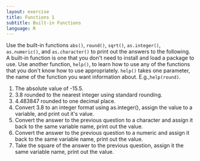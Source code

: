 ```yaml
---
layout: exercise
title: Functions 1
subtitle: Built-in Functions
language: R
---
```


Use the built-in functions `abs()`, `round()`, `sqrt()`, `as.integer()`, `as.numeric()`, and `as.character()` to print out the answers to the following. A built-in function is one
that you don't need to install and load a package to use. Use another function, `help()`,
to learn how to use any of the functions that you don't know how to use
appropriately. `help()` takes one parameter, the name of the function you want
information about. E.g.,`help(round)`.

1. The absolute value of -15.5.
2. 3.8 rounded to the nearest integer using standard rounding.
3. 4.483847 rounded to one decimal place.
4. Convert 3.8 to an integer format using as.integer(), assign the value to a
variable, and print out it's value.
5. Convert the answer to the previous question to a character and assign it
back to the same variable name, print out the value.
6. Convert the answer to the previous question to a numeric and assign it
back to the same variable name, print out the value.
7. Take the square of the answer to the previous question, assign it the
same variable name, print out the value.
